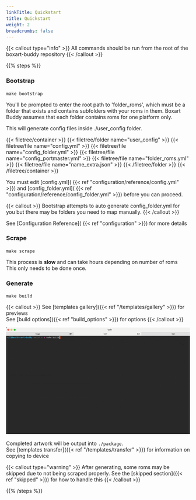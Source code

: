 ```yaml
---
linkTitle: Quickstart
title: Quickstart
weight: 2
breadcrumbs: false
---
```


{{< callout type="info" >}}
All commands should be run from the root of the boxart-buddy repository
{{< /callout >}}

{{% steps %}}

### Bootstrap

```shell
make bootstrap
```

You'll be prompted to enter the root path to 'folder_roms', which must be a folder that exists and contains subfolders with your roms in them. Boxart Buddy assumes that each folder contains roms for one platform only.

This will generate config files inside ./user_config folder.

{{< filetree/container >}}
{{< filetree/folder name="user_config" >}}
{{< filetree/file name="config.yml" >}}
{{< filetree/file name="config_folder.yml" >}}
{{< filetree/file name="config_portmaster.yml" >}}
{{< filetree/file name="folder_roms.yml" >}}
{{< filetree/file name="name_extra.json" >}}
{{< /filetree/folder >}}
{{< /filetree/container >}}

You must edit [config.yml]( {{< ref "configuration/reference/config.yml" >}}) and [config_folder.yml]( {{< ref "configuration/reference/config_folder.yml" >}}) before you can proceed.

{{< callout >}}
Bootstrap attempts to auto generate config_folder.yml for you but there may be folders you need to map manually.
{{< /callout >}}

See [Configuration Reference]( {{< ref "configuration" >}}) for more details

### Scrape

```shell
make scrape
```

This process is **slow** and can take hours depending on number of roms<br>
This only needs to be done once.

### Generate

```shell
make build
```

{{< callout >}}
See [templates gallery]({{< ref "/templates/gallery" >}}) for previews <br/>
See [build options]({{< ref "build_options" >}}) for options
{{< /callout >}}

![Standfirst](images/gif/build.gif)

Completed artwork will be output into ```./package```. <br>
See [templates transfer]({{< ref "/templates/transfer" >}})
for information on copying to device

{{< callout type="warning" >}}
After generating, some roms may be skipped due to not being scraped properly.
See the [skipped section]({{< ref "skipped" >}}) for how to handle this
{{< /callout >}}

{{% /steps %}}
